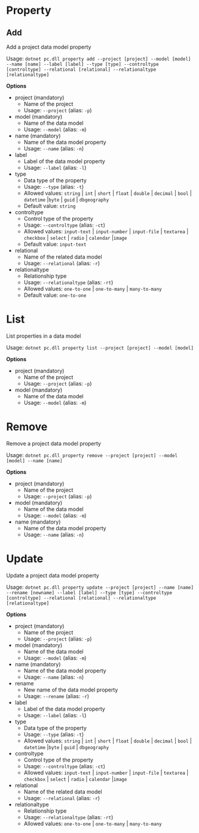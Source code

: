 # Property

## Add

Add a project data model property

Usage: 
`dotnet pc.dll property add --project [project] --model [model] --name [name] --label [label] --type [type] --controltype [controltype] --relational [relational] --relationaltype [relationaltype]`

**Options**
* project (mandatory)
    * Name of the project
    * Usage: `--project` (alias: `-p`)
* model (mandatory)
    * Name of the data model
    * Usage: `--model` (alias: `-m`)
* name (mandatory)
    * Name of the data model property
    * Usage: `--name` (alias: `-n`)
* label
    * Label of the data model property
    * Usage: `--label` (alias: `-l`)
* type
    * Data type of the property
    * Usage: `--type` (alias: `-t`)
    * Allowed values: `string` | `int` | `short` | `float` | `double` | `decimal` | `bool` | `datetime` |`byte` | `guid` | `dbgeography`
    * Default value: `string`
* controltype
    * Control type of the property
    * Usage: `--controltype` (alias: `-ct`)
    * Allowed values: `input-text` | `input-number` | `input-file` | `textarea` | `checkbox` | `select` | `radio` | `calendar` |`image`
    * Default value: `input-text`
* relational
    * Name of the related data model
    * Usage: `--relational` (alias: `-r`)
* relationaltype
    * Relationship type
    * Usage: `--relationaltype` (alias: `-rt`)
    * Allowed values: `one-to-one` | `one-to-many` | `many-to-many`
    * Default value: `one-to-one`

# List
List properties in a data model

Usage: 
`dotnet pc.dll property list --project [project] --model [model]`

**Options**
* project (mandatory)
    * Name of the project
    * Usage: `--project` (alias: `-p`)
* model (mandatory)
    * Name of the data model
    * Usage: `--model` (alias: `-m`)

# Remove
Remove a project data model property

Usage: 
`dotnet pc.dll property remove --project [project] --model [model] --name [name]`

**Options**
* project (mandatory)
    * Name of the project
    * Usage: `--project` (alias: `-p`)
* model (mandatory)
    * Name of the data model
    * Usage: `--model` (alias: `-m`)
* name (mandatory)
    * Name of the data model property
    * Usage: `--name` (alias: `-n`)

# Update
Update a project data model property

Usage: 
`dotnet pc.dll property update --project [project] --name [name] --rename [newname] --label [label] --type [type] --controltype [controltype] --relational [relational] --relationaltype [relationaltype]`

**Options**
* project (mandatory)
    * Name of the project
    * Usage: `--project` (alias: `-p`)
* model (mandatory)
    * Name of the data model
    * Usage: `--model` (alias: `-m`)
* name (mandatory)
    * Name of the data model property
    * Usage: `--name` (alias: `-n`)
* rename
    * New name of the data model property
    * Usage: `--rename` (alias: `-r`)
* label
    * Label of the data model property
    * Usage: `--label` (alias: `-l`)
* type
    * Data type of the property
    * Usage: `--type` (alias: `-t`)
    * Allowed values: `string` | `int` | `short` | `float` | `double` | `decimal` | `bool` | `datetime` |`byte` | `guid` | `dbgeography`
* controltype
    * Control type of the property
    * Usage: `--controltype` (alias: `-ct`)
    * Allowed values: `input-text` | `input-number` | `input-file` | `textarea` | `checkbox` | `select` | `radio` | `calendar` |`image`
* relational
    * Name of the related data model
    * Usage: `--relational` (alias: `-r`)
* relationaltype
    * Relationship type
    * Usage: `--relationaltype` (alias: `-rt`)
    * Allowed values: `one-to-one` | `one-to-many` | `many-to-many`
